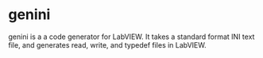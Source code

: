 # genini
genini is a a code generator for LabVIEW.  It takes a standard format INI text file, and generates read, write, and
typedef files in LabVIEW.
